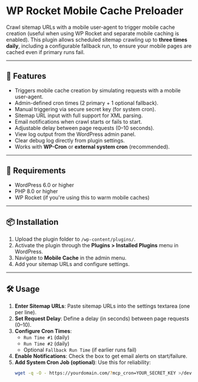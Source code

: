 # WP Rocket Mobile Cache Preloader

Crawl sitemap URLs with a mobile user-agent to trigger mobile cache creation (useful when using WP Rocket and separate mobile caching is enabled). This plugin allows scheduled sitemap crawling up to **three times daily**, including a configurable fallback run, to ensure your mobile pages are cached even if primary runs fail.

---

## 🚀 Features

- Triggers mobile cache creation by simulating requests with a mobile user-agent.
- Admin-defined cron times (2 primary + 1 optional fallback).
- Manual triggering via secure secret key (for system cron).
- Sitemap URL input with full support for XML parsing.
- Email notifications when crawl starts or fails to start.
- Adjustable delay between page requests (0–10 seconds).
- View log output from the WordPress admin panel.
- Clear debug log directly from plugin settings.
- Works with **WP-Cron** or **external system cron** (recommended).

---

## 🧩 Requirements

- WordPress 6.0 or higher  
- PHP 8.0 or higher  
- WP Rocket (if you're using this to warm mobile caches)

---

## 📦 Installation

1. Upload the plugin folder to `/wp-content/plugins/`.
2. Activate the plugin through the **Plugins > Installed Plugins** menu in WordPress.
3. Navigate to **Mobile Cache** in the admin menu.
4. Add your sitemap URLs and configure settings.

---

## 🛠️ Usage

1. **Enter Sitemap URLs**: Paste sitemap URLs into the settings textarea (one per line).
2. **Set Request Delay**: Define a delay (in seconds) between page requests (0–10).
3. **Configure Cron Times**:
   - `Run Time #1` (daily)
   - `Run Time #2` (daily)
   - Optional `Fallback Run Time` (if earlier runs fail)
4. **Enable Notifications**: Check the box to get email alerts on start/failure.
5. **Add System Cron Job (optional)**: Use this for reliability:
   ```bash
   wget -q -O - https://yourdomain.com/?mcp_cron=YOUR_SECRET_KEY >/dev/null 2>&1

